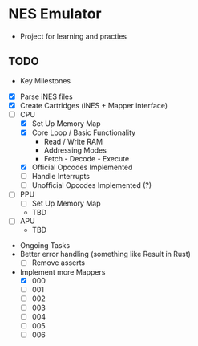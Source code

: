 # NES Emulator
- Project for learning and practies

## TODO
 - Key Milestones
  - [x] Parse iNES files
  - [x] Create Cartridges (iNES + Mapper interface)
  - [ ] CPU
    - [x] Set Up Memory Map
    - [x] Core Loop / Basic Functionality
      - Read / Write RAM
      - Addressing Modes
      - Fetch - Decode - Execute
    - [x] Official Opcodes Implemented
    - [ ] Handle Interrupts
    - [ ] Unofficial Opcodes Implemented (?)
  - [ ] PPU
    - [ ] Set Up Memory Map
    - TBD
  - [ ] APU
    - TBD

 - Ongoing Tasks
  - Better error handling (something like Result in Rust)
    - [ ] Remove asserts
  - Implement more Mappers
    - [x] 000
    - [ ] 001
    - [ ] 002
    - [ ] 003
    - [ ] 004
    - [ ] 005
    - [ ] 006